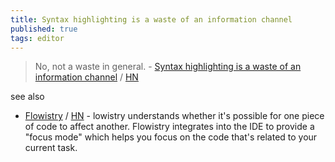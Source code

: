 ```yaml
---
title: Syntax highlighting is a waste of an information channel
published: true
tags: editor
---
```

> No, not a waste in general. - [Syntax highlighting is a waste of an information channel](https://buttondown.com/hillelwayne/archive/syntax-highlighting-is-a-waste-of-an-information/) / [HN](https://news.ycombinator.com/item?id=45563576)

see also
- [Flowistry](https://github.com/willcrichton/flowistry?tab=readme-ov-file#-flowistry-information-flow-for-rust) / [HN](https://news.ycombinator.com/item?id=45611315) - lowistry understands whether it's possible for one piece of code to affect another. Flowistry integrates into the IDE to provide a "focus mode" which helps you focus on the code that's related to your current task.
